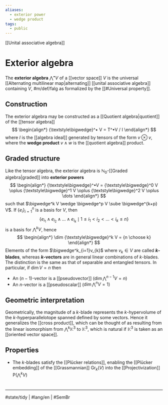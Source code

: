 ```yaml
---
aliases:
  - exterior power
  - wedge product
tags:
  - public
---
```

[[Unital associative algebra]]
# Exterior algebra

The **exterior algebra** $\bigwedge^• V$ of a [[vector space]] $V$ is the universal [[Alternating multilinear map|alternating]] [[unital associative algebra]] containing $V$, #m/def/falg 
as formalized by the [[#Universal property]].

## Construction

The exterior  algebra may be constructed as a [[Quotient algebra|quotient]] of the [[tensor algebra]]
$$
\begin{align*}
{\textstyle\bigwedge}^• V = T^•V / I
\end{align*}
$$
where $I$ is the [[algebra ideal]] generated by tensors of the form $v \otimes v$,
where the **wedge product** $v \wedge w$ is the [[quotient algebra]] product.



## Graded structure
Like the tensor algebra, the exterior algebra is $\mathbb{N}_{0}$-[[Graded algebra|graded]] into **exterior powers**
$$
\begin{align*}
{\textstyle\bigwedge}^•V = {\textstyle\bigwedge}^0 V \oplus {\textstyle\bigwedge}^1 V \oplus {\textstyle\bigwedge}^2 V \oplus \dots
\end{align*}
$$
such that $\bigwedge^k V \wedge \bigwedge^p V \sube \bigwedge^{k+p} V$.
If $\{ e_{i} \}_{i=1}^n$ is a basis for $V$, then 
$$
\{ e_{i_{1}} \wedge e_{i_{2}} \wedge \dots \wedge e_{i_{k}} \mid 1 \leq i_{1} < i_{2} < \dots < i_{k} \leq n \}
$$
is a basis for $\bigwedge^kV$, hence
$$
\begin{align*}
\dim {\textstyle\bigwedge}^k V = {n \choose k}
\end{align*}
$$
Elements of the form $\bigwedge^k_{i=1}v_{k}$ where $v_{k} \in V$ are called **$k$-blades**,
whereas **$k$-vectors** are in general linear combinations of $k$-blades.
The distinction is the same as that of separable and entangled tensors.
In particular, if $\dim V = n$ then

- An $(n-1)$-vector is a [[pseudovector]] ($\dim \bigwedge^{n-1} V = n$)
- An $n$-vector is a [[pseudoscalar]] ($\dim \bigwedge^n V = 1$)

## Geometric interpretation

Geometrically, the magnitude of a $k$-blade represents the $k$-hypervolume of the $k$-hyperparallelotope spanned defined by some vectors.
Hence it generalizes the [[cross product]],
which can be thought of as resulting from the linear isomorphism from ${\textstyle\bigwedge}^k \mathbb{K}^3$ to $\mathbb{K}^3$,
which is natural if $\mathbb{K}^3$ is taken as an [[oriented vector space]].

## Properties

- The $k$-blades satisfy the [[Plücker relations]], enabling the [[Plücker embedding]] of the [[Grassmannian]] $\mathrm{Gr}_{k}(V)$ into the [[Projectivization]] $\mathrm{P}(\bigwedge^k V)$

#
---
#state/tidy | #lang/en | #SemBr
